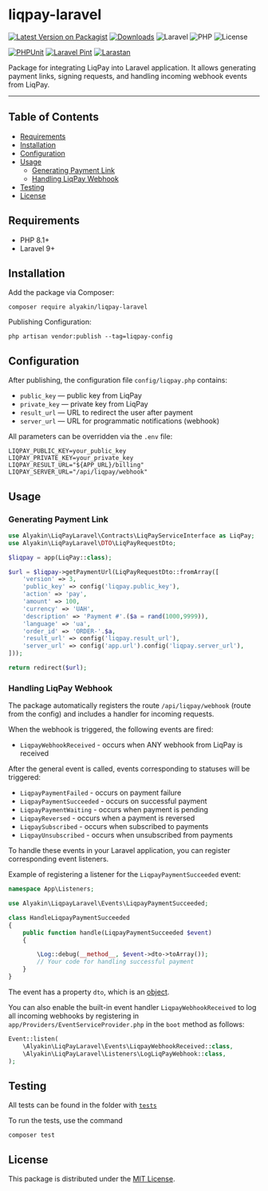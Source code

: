 # liqpay-laravel

[![Latest Version on Packagist](https://img.shields.io/packagist/v/alyakin/liqpay-laravel.svg)](https://packagist.org/packages/alyakin/liqpay-laravel)
[![Downloads](https://img.shields.io/packagist/dt/alyakin/liqpay-laravel.svg)](https://packagist.org/packages/alyakin/liqpay-laravel)
![Laravel](https://img.shields.io/badge/Laravel-10%2B-orange)
![PHP](https://img.shields.io/badge/PHP-8.1%2B-blue)
![License](https://img.shields.io/badge/license-MIT-brightgreen)

[![PHPUnit](https://github.com/2177866/liqpay-laravel/actions/workflows/phpunit.yml/badge.svg)](https://github.com/2177866/liqpay-laravel/actions/workflows/phpunit.yml)
[![Laravel Pint](https://github.com/2177866/liqpay-laravel/actions/workflows/pint.yml/badge.svg)](https://github.com/2177866/liqpay-laravel/actions/workflows/pint.yml)
[![Larastan](https://github.com/2177866/liqpay-laravel/actions/workflows/larastan.yml/badge.svg)](https://github.com/2177866/liqpay-laravel/actions/workflows/larastan.yml)


Package for integrating LiqPay into Laravel application. It allows generating payment links, signing requests, and handling incoming webhook events from LiqPay.

---

## Table of Contents

- [Requirements](#requirements)
- [Installation](#installation)
- [Configuration](#configuration)
- [Usage](#usage)
    - [Generating Payment Link](#generating-payment-link)
    - [Handling LiqPay Webhook](#handling-liqpay-webhook)
- [Testing](#testing)
- [License](#license)


## Requirements
- PHP 8.1+
- Laravel 9+

## Installation

Add the package via Composer:
```shell
composer require alyakin/liqpay-laravel
```

Publishing Configuration:

```shell
php artisan vendor:publish --tag=liqpay-config
```

## Configuration

After publishing, the configuration file `config/liqpay.php` contains:

- `public_key` — public key from LiqPay
- `private_key` — private key from LiqPay
- `result_url` — URL to redirect the user after payment
- `server_url` — URL for programmatic notifications (webhook)

All parameters can be overridden via the `.env` file:

```shell
LIQPAY_PUBLIC_KEY=your_public_key
LIQPAY_PRIVATE_KEY=your_private_key
LIQPAY_RESULT_URL="${APP_URL}/billing"
LIQPAY_SERVER_URL="/api/liqpay/webhook"
```

## Usage

### Generating Payment Link

```php
use Alyakin\LiqPayLaravel\Contracts\LiqPayServiceInterface as LiqPay;
use Alyakin\LiqPayLaravel\DTO\LiqPayRequestDto;

$liqpay = app(LiqPay::class);

$url = $liqpay->getPaymentUrl(LiqPayRequestDto::fromArray([
    'version' => 3,
    'public_key' => config('liqpay.public_key'),
    'action' => 'pay',
    'amount' => 100,
    'currency' => 'UAH',
    'description' => 'Payment #'.($a = rand(1000,9999)),
    'language' => 'ua',
    'order_id' => 'ORDER-'.$a,
    'result_url' => config('liqpay.result_url'),
    'server_url' => config('app.url').config('liqpay.server_url'),
]));

return redirect($url);
```

### Handling LiqPay Webhook

The package automatically registers the route `/api/liqpay/webhook` (route from the config) and includes a handler for incoming requests.

When the webhook is triggered, the following events are fired:

- `LiqpayWebhookReceived` - occurs when ANY webhook from LiqPay is received

After the general event is called, events corresponding to statuses will be triggered:

- `LiqpayPaymentFailed` - occurs on payment failure
- `LiqpayPaymentSucceeded` - occurs on successful payment
- `LiqpayPaymentWaiting` - occurs when payment is pending
- `LiqpayReversed` - occurs when a payment is reversed
- `LiqpaySubscribed` - occurs when subscribed to payments
- `LiqpayUnsubscribed` - occurs when unsubscribed from payments

To handle these events in your Laravel application, you can register corresponding event listeners.

Example of registering a listener for the `LiqpayPaymentSucceeded` event:

```php
namespace App\Listeners;

use Alyakin\LiqpayLaravel\Events\LiqpayPaymentSucceeded;

class HandleLiqpayPaymentSucceeded
{
    public function handle(LiqpayPaymentSucceeded $event)
    {

        \Log::debug(__method__, $event->dto->toArray());
        // Your code for handling successful payment
    }
}
```

The event has a property `dto`, which is an [object](/src/DTO/LiqPayWebhookDto.php).

You can also enable the built-in event handler `LiqpayWebhookReceived` to log all incoming webhooks by registering in `app/Providers/EventServiceProvider.php` in the `boot` method as follows:

```php
Event::listen(
    \Alyakin\LiqPayLaravel\Events\LiqpayWebhookReceived::class,
    \Alyakin\LiqPayLaravel\Listeners\LogLiqPayWebhook::class,
);
```


## Testing

All tests can be found in the folder with [`tests`](/tests/)

To run the tests, use the command
```shell
composer test
```

## License

This package is distributed under the [MIT License](/LICENSE).
